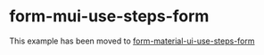 # form-mui-use-steps-form

This example has been moved to [form-material-ui-use-steps-form](../../.././form-material-ui-use-steps-form)
